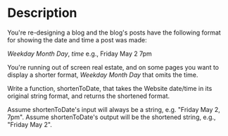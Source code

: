 # Description

You're re-designing a blog and the blog's posts have the following format for showing the date and time a post was made:

_Weekday_ _Month_ _Day_, _time_ e.g., Friday May 2 7pm

You're running out of screen real estate, and on some pages you want to display a shorter format, _Weekday_ _Month_ _Day_ that omits the time.

Write a function, shortenToDate, that takes the Website date/time in its original string format, and returns the shortened format.

Assume shortenToDate's input will always be a string, e.g. "Friday May 2, 7pm". Assume shortenToDate's output will be the shortened string, e.g., "Friday May 2".
